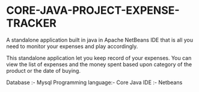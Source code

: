 # CORE-JAVA-PROJECT-EXPENSE-TRACKER
A standalone application built in java in Apache NetBeans IDE that is all you need to monitor your expenses and play accordingly.

This standalone application let you keep record of your expenses. You can view the list of expenses and the money spent based upon category of the product or the date of buying.

Database :- Mysql
Programming language:- Core Java
IDE :- Netbeans

